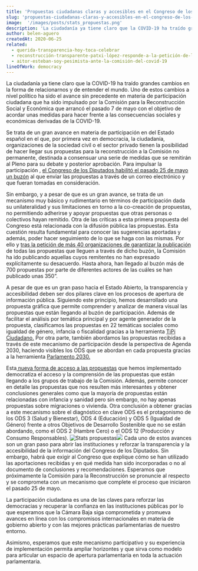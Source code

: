 ```yaml
---
title: 'Propuestas ciudadanas claras y accesibles en el Congreso de los Diputados'
slug: 'propuestas-ciudadanas-claras-y-accesibles-en-el-congreso-de-los-diputados'
image:  '/images/posts/stats_propuestas.png'
description: 'La ciudadanía ya tiene claro que la COVID-19 ha traído grandes cambios en la forma de relacionarnos y de entender el mundo. Uno de estos…'
author: belen-aguero
createdAt: 2020-06-25
related:
  - querida-transparencia-hoy-toca-celebrar
  - reconstrucción-transparente-patxi-lópez-responde-a-la-petición-de-la-sociedad-civil
  - aitor-esteban-soy-pesimista-ante-la-comisión-del-covid-19
lineOfWork: democracy
---
```


La ciudadanía ya tiene claro que la COVID-19 ha traído grandes cambios en la forma de relacionarnos y de entender el mundo. Uno de estos cambios a nivel político ha sido el avance sin precedente en materia de participación ciudadana que ha sido impulsado por la Comisión para la Reconstrucción Social y Económica que arrancó el pasado 7 de mayo con el objetivo de acordar unas medidas para hacer frente a las consecuencias sociales y económicas derivadas de la COVID-19.

Se trata de un gran avance en materia de participación en del Estado español en el que, por primera vez en democracia, la ciudadanía, organizaciones de la sociedad civil o el sector privado tienen la posibilidad de hacer llegar sus propuestas para la reconstrucción a la Comisión no permanente, destinada a consensuar una serie de medidas que se remitirán al Pleno para su debate y posterior aprobación. Para impulsar la participación , [el Congreso de los Diputados habilitó el pasado 25 de mayo un buzón](https://www.publico.es/politica/reconstruccion-social-economica-congreso-habilita-primera-vez-buzon-participacion-ciudadana.html) al que enviar las propuestas a través de un correo electrónico y que fueran tomadas en consideración.

Sin embargo, y a pesar de que es un gran avance, se trata de un mecanismo muy básico y rudimentario en términos de participación dada su unilateralidad y sus limitaciones en torno a la co-creación de propuestas, no permitiendo adherirse y apoyar propuestas que otras personas o colectivos hayan remitido. Otra de las críticas a esta primera propuesta del Congreso está relacionada con la difusión pública las propuestas. Esta cuestión resulta fundamental para conocer las sugerencias aportadas y además, poder hacer seguimiento de lo que se haga con las mismas. Por ello y [tras la petición de más 40 organizaciones de garantizar la publicación ](/blog/reconstrucción-transparente-patxi-lópez-responde-a-la-petición-de-la-sociedad-civil)de todas las propuestas que lleguen a través de dicho buzón, la Comisión ha ido publicando aquellas cuyos remitentes no han expresado explícitamente su desacuerdo. Hasta ahora, han llegado al buzón más de 700 propuestas por parte de diferentes actores de las cuáles se han publicado unas 350”.

A pesar de que es un gran paso hacia el Estado Abierto, la transparencia y accesibilidad deben ser dos pilares clave en los procesos de apertura de información pública. Siguiendo este principio, hemos desarrollado una propuesta gráfica que permite comprender y analizar de manera visual las propuestas que están llegando al buzón de participación. Además de facilitar el análisis por temática principal y por agente generador de la propuesta, clasificamos las propuestas en 22 temáticas sociales como igualdad de género, infancia o fiscalidad gracias a la herramienta [TiPi Ciudadano.](https://tipiciudadano.es/) Por otra parte, también abordamos las propuestas recibidas a través de este mecanismo de participación desde la perspectiva de Agenda 2030, haciendo visibles los ODS que se abordan en cada propuesta gracias a la herramienta [Parlamento 2030.](https://www.parlamento2030.es/)

Esta[ nueva forma de acceso a las propuestas](https://datastudio.google.com/u/0/reporting/1EAxsZQY5BSQJn9K-jnplJbtfD9O8AERe/page/yBJUB) que hemos implementado democratiza el acceso y la comprensión de las propuestas que están llegando a los grupos de trabajo de la Comisión. Además, permite conocer en detalle las propuestas que nos resulten más interesantes y obtener conclusiones generales como que la mayoría de propuestas están relacionadas con infancia y sanidad pero sin embargo, no hay apenas propuestas sobre migraciones o vivienda. Otra conclusión a obtener gracias a este mecanismo sobre el diagnóstico en clave ODS es el protagonismo de los ODS 3 (Salud y Bienestar), ODS 4 (Educación) y ODS 5 (Igualdad de Género) frente a otros Objetivos de Desarrollo Sostenible que no se están abordando, como el ODS 2 (Hambre Cero) o el ODS 12 (Producción y Consumo Responsables).
![Stats propuestas](/images/posts/stats_propuestas.png)![](https://cdn-images-1.medium.com/max/3078/1*ijhCZG0jzO0jt7yYHywrAQ.png)
Cada uno de estos avances son un gran paso para abrir las instituciones y reforzar la transparencia y la accesibilidad de la información del Congreso de los Diputados. Sin embargo, habrá que exigir al Congreso que explique cómo se han utilizado las aportaciones recibidas y en qué medida han sido incorporadas o no al documento de conclusiones y recomendaciones. Esperamos que próximamente la Comisión para la Reconstrucción se pronuncie al respecto y se comprometa con un mecanismo que complete el proceso que iniciaron el pasado 25 de mayo.

La participación ciudadana es una de las claves para reforzar las democracias y recuperar la confianza en las instituciones públicas por lo que esperamos que la Cámara Baja siga comprometida y promueva avances en línea con los compromisos internacionales en materia de gobierno abierto y con las mejores prácticas parlamentarias de nuestro entorno.

Asimismo, esperamos que este mecanismo participativo y su experiencia de implementación permita ampliar horizontes y que sirva como modelo para articular un espacio de apertura parlamentaria en toda la actuación parlamentaria.
